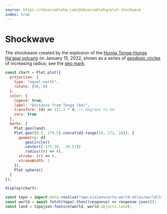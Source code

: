 ```yaml
---
source: https://observablehq.com/@observablehq/plot-shockwave
index: true
---
```


# Shockwave

The shockwave created by the explosion of the [Hunga Tonga–Hunga Haʻapai volcano](https://en.wikipedia.org/wiki/2021%E2%80%9322_Hunga_Tonga%E2%80%93Hunga_Ha%CA%BBapai_eruption_and_tsunami) on January 15, 2022, shown as a series of [geodesic circles](https://github.com/d3/d3-geo/blob/main/README.md#geoCircle) of increasing radius; see the [geo mark](https://observablehq.com/plot/marks/geo).

```js echo
const chart = Plot.plot({
  projection: {
    type: "equal-earth",
    rotate: [90, 0]
  },
  color: {
    legend: true,
    label: "Distance from Tonga (km)",
    transform: (d) => 111.2 * d, // degrees to km
    zero: true
  },
  marks: [
    Plot.geo(land),
    Plot.geo([0.5, 179.5].concat(d3.range(10, 171, 10)), {
      geometry: d3
        .geoCircle()
        .center([-175.38, -20.57])
        .radius((r) => r),
      stroke: (r) => r,
      strokeWidth: 2
    }),
    Plot.sphere()
  ]
});

display(chart);
```

```js echo
const topo = import.meta.resolve("npm:visionscarto-world-atlas/world/110m.json");
const world = await fetch(topo).then((response) => response.json());
const land = topojson.feature(world, world.objects.land);
```
